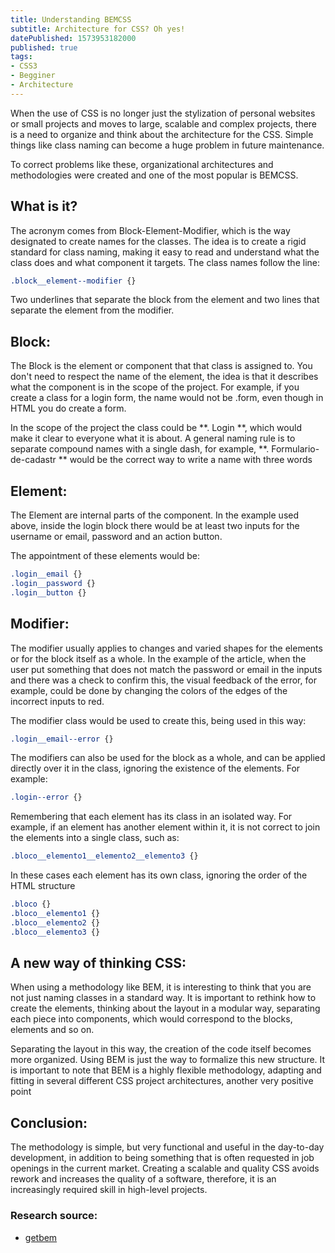 ```yaml
---
title: Understanding BEMCSS
subtitle: Architecture for CSS? Oh yes!
datePublished: 1573953182000
published: true
tags:
- CSS3
- Begginer
- Architecture
---
```


When the use of CSS is no longer just the stylization of personal websites or small projects and moves to large, scalable and complex projects, there is a need to organize and think about the architecture for the CSS. Simple things like class naming can become a huge problem in future maintenance.

To correct problems like these, organizational architectures and methodologies were created and one of the most popular is BEMCSS.
## What is it?

The acronym comes from Block-Element-Modifier, which is the way designated to create names for the classes. The idea is to create a rigid standard for class naming, making it easy to read and understand what the class does and what component it targets.
The class names follow the line:

```css
.block__element--modifier {}
```

Two underlines that separate the block from the element and two lines that separate the element from the modifier.

## Block:
The Block is the element or component that that class is assigned to. You don't need to respect the name of the element, the idea is that it describes what the component is in the scope of the project. For example, if you create a class for a login form, the name would not be .form, even though in HTML you do create a form.

In the scope of the project the class could be **. Login **, which would make it clear to everyone what it is about. A general naming rule is to separate compound names with a single dash, for example, **. Formulario-de-cadastr ** would be the correct way to write a name with three words

## Element:
The Element are internal parts of the component. In the example used above, inside the login block there would be at least two inputs for the username or email, password and an action button.

The appointment of these elements would be:

```css
.login__email {}
.login__password {}
.login__button {}
```

## Modifier:
The modifier usually applies to changes and varied shapes for the elements or for the block itself as a whole. In the example of the article, when the user put something that does not match the password or email in the inputs and there was a check to confirm this, the visual feedback of the error, for example, could be done by changing the colors of the edges of the incorrect inputs to red.

The modifier class would be used to create this, being used in this way:

```css
.login__email--error {}
```


The modifiers can also be used for the block as a whole, and can be applied directly over it in the class, ignoring the existence of the elements. For example:

```css
.login--error {}
```

Remembering that each element has its class in an isolated way. For example, if an element has another element within it, it is not correct to join the elements into a single class, such as:

```css
.bloco__elemento1__elemento2__elemento3 {}
```

In these cases each element has its own class, ignoring the order of the HTML structure

```css
.bloco {}
.bloco__elemento1 {}
.bloco__elemento2 {}
.bloco__elemento3 {}
```

## A new way of thinking CSS:

When using a methodology like BEM, it is interesting to think that you are not just naming classes in a standard way. It is important to rethink how to create the elements, thinking about the layout in a modular way, separating each piece into components, which would correspond to the blocks, elements and so on.

Separating the layout in this way, the creation of the code itself becomes more organized. Using BEM is just the way to formalize this new structure.
It is important to note that BEM is a highly flexible methodology, adapting and fitting in several different CSS project architectures, another very positive point

## Conclusion:

The methodology is simple, but very functional and useful in the day-to-day development, in addition to being something that is often requested in job openings in the current market. Creating a scalable and quality CSS avoids rework and increases the quality of a software, therefore, it is an increasingly required skill in high-level projects.

### Research source: 
 - [getbem](http://getbem.com/)